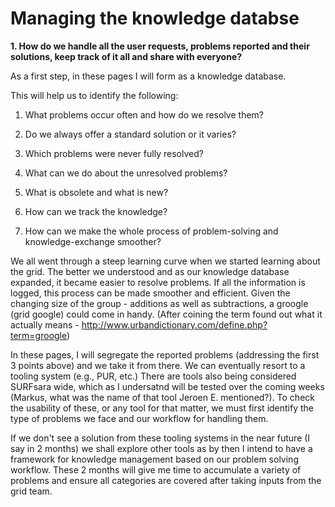 # Managing the knowledge databse

**1. How do we handle all the user requests, problems reported and their solutions, keep track of it all and share with everyone?**

As a first step, in these pages I will form as a knowledge database.

This will help us to identify the following:

1. What problems occur often and how do we resolve them?

2. Do we always offer a standard solution or it varies?

3. Which problems were never fully resolved?

4. What can we do about the unresolved problems?

5. What is obsolete and what is new?

6. How can we track the knowledge?

7. How can we make the whole process of problem-solving and knowledge-exchange smoother?

We all went through a steep learning curve when we started learning about the grid. The better we understood and as our knowledge database
expanded, it became easier to resolve problems. If all the information is logged, this process can be made smoother and efficient. 
Given the changing size of the group - additions as well as subtractions, a groogle (grid google) could come in handy. 
(After coining the term found out what it actually means - http://www.urbandictionary.com/define.php?term=groogle)

In these pages, I will segregate the reported problems (addressing the first 3 points above) and we take it from there. We can eventually resort
to a tooling system (e.g., PUR, etc.) There are tools also being considered SURFsara wide, which as I undersatnd will be tested over the coming weeks (Markus,
what was the name of that tool Jeroen E. mentioned?). To check the usability of these, or any tool for that matter, we must first identify the type of problems we 
face and our workflow for handling them. 

If we don't see a solution from these tooling systems in the near future (I say in 2 months) we shall explore other tools as by then I intend to have a framework for knowledge management based on our problem solving workflow. These 2 months will give me time to accumulate a variety of problems and ensure all categories are covered after taking inputs from the grid team.
